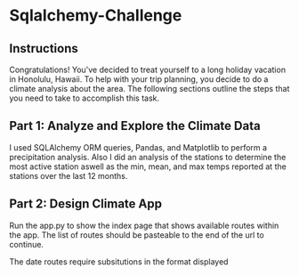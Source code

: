 # Sqlalchemy-Challenge

## Instructions

Congratulations! You've decided to treat yourself to a long holiday vacation in Honolulu, Hawaii. To help with your trip planning, you decide to do a climate analysis about the area. The following sections outline the steps that you need to take to accomplish this task.

## Part 1: Analyze and Explore the Climate Data

 I used SQLAlchemy ORM queries, Pandas, and Matplotlib to perform a precipitation analysis. Also I did an analysis of the stations to determine the most active station aswell as the min, mean, and max temps reported at the stations over the last 12 months.

 ## Part 2: Design Climate App

 Run the app.py to show the index page that shows available routes within the app. The list of routes should be pasteable to the end of the url to continue.

 The date routes require subsitutions in the format displayed
